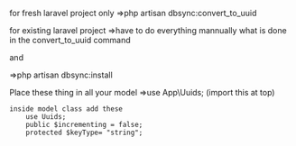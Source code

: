 for fresh laravel project only
    =>php artisan dbsync:convert_to_uuid

for existing laravel project
    =>have to do everything mannually what is done in the convert_to_uuid command

and

=>php artisan dbsync:install

Place these thing in all your model
    =>use App\Uuids; (import this at top)

    inside model class add these
        use Uuids;
        public $incrementing = false;
        protected $keyType= "string";